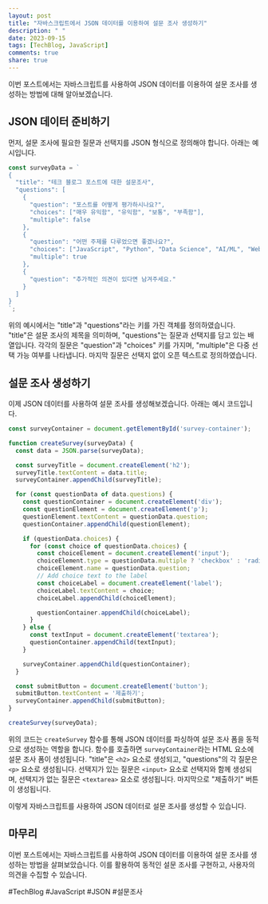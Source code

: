```yaml
---
layout: post
title: "자바스크립트에서 JSON 데이터를 이용하여 설문 조사 생성하기"
description: " "
date: 2023-09-15
tags: [TechBlog, JavaScript]
comments: true
share: true
---
```


이번 포스트에서는 자바스크립트를 사용하여 JSON 데이터를 이용하여 설문 조사를 생성하는 방법에 대해 알아보겠습니다.

## JSON 데이터 준비하기

먼저, 설문 조사에 필요한 질문과 선택지를 JSON 형식으로 정의해야 합니다. 아래는 예시입니다.

```javascript
const surveyData = `
{
  "title": "테크 블로그 포스트에 대한 설문조사",
  "questions": [
    {
      "question": "포스트를 어떻게 평가하시나요?",
      "choices": ["매우 유익함", "유익함", "보통", "부족함"],
      "multiple": false
    },
    {
      "question": "어떤 주제를 다루었으면 좋겠나요?",
      "choices": ["JavaScript", "Python", "Data Science", "AI/ML", "Web 개발", "기타"],
      "multiple": true
    },
    {
      "question": "추가적인 의견이 있다면 남겨주세요."
    }
  ]
}
`;
```

위의 예시에서는 "title"과 "questions"라는 키를 가진 객체를 정의하였습니다. "title"은 설문 조사의 제목을 의미하며, "questions"는 질문과 선택지를 담고 있는 배열입니다. 각각의 질문은 "question"과 "choices" 키를 가지며, "multiple"은 다중 선택 가능 여부를 나타냅니다. 마지막 질문은 선택지 없이 오픈 텍스트로 정의하였습니다.

## 설문 조사 생성하기

이제 JSON 데이터를 사용하여 설문 조사를 생성해보겠습니다. 아래는 예시 코드입니다.

```javascript
const surveyContainer = document.getElementById('survey-container');

function createSurvey(surveyData) {
  const data = JSON.parse(surveyData);

  const surveyTitle = document.createElement('h2');
  surveyTitle.textContent = data.title;
  surveyContainer.appendChild(surveyTitle);

  for (const questionData of data.questions) {
    const questionContainer = document.createElement('div');
    const questionElement = document.createElement('p');
    questionElement.textContent = questionData.question;
    questionContainer.appendChild(questionElement);

    if (questionData.choices) {
      for (const choice of questionData.choices) {
        const choiceElement = document.createElement('input');
        choiceElement.type = questionData.multiple ? 'checkbox' : 'radio';
        choiceElement.name = questionData.question;
        // Add choice text to the label
        const choiceLabel = document.createElement('label');
        choiceLabel.textContent = choice;
        choiceLabel.appendChild(choiceElement);

        questionContainer.appendChild(choiceLabel);
      }
    } else {
      const textInput = document.createElement('textarea');
      questionContainer.appendChild(textInput);
    }

    surveyContainer.appendChild(questionContainer);
  }

  const submitButton = document.createElement('button');
  submitButton.textContent = '제출하기';
  surveyContainer.appendChild(submitButton);
}

createSurvey(surveyData);
```

위의 코드는 `createSurvey` 함수를 통해 JSON 데이터를 파싱하여 설문 조사 폼을 동적으로 생성하는 역할을 합니다. 함수를 호출하면 `surveyContainer`라는 HTML 요소에 설문 조사 폼이 생성됩니다. "title"은 `<h2>` 요소로 생성되고, "questions"의 각 질문은 `<p>` 요소로 생성됩니다. 선택지가 있는 질문은 `<input>` 요소로 선택지와 함께 생성되며, 선택지가 없는 질문은 `<textarea>` 요소로 생성됩니다. 마지막으로 "제출하기" 버튼이 생성됩니다.

이렇게 자바스크립트를 사용하여 JSON 데이터로 설문 조사를 생성할 수 있습니다.

## 마무리

이번 포스트에서는 자바스크립트를 사용하여 JSON 데이터를 이용하여 설문 조사를 생성하는 방법을 살펴보았습니다. 이를 활용하여 동적인 설문 조사를 구현하고, 사용자의 의견을 수집할 수 있습니다.

#TechBlog #JavaScript #JSON #설문조사